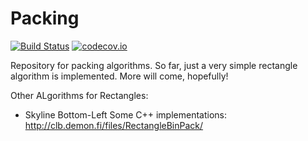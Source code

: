 # Packing

[![Build Status](https://travis-ci.org/JuliaGeometry/Packing.jl.svg)](https://travis-ci.org/JuliaGeometry/Packing.jl)
[![codecov.io](http://codecov.io/github/JuliaGeometry/Packing.jl/coverage.svg?branch=master)](http://codecov.io/github/JuliaGeometry/Packing.jl?branch=master)

Repository for packing algorithms.
So far, just a very simple rectangle algorithm is implemented.
More will come, hopefully!

Other ALgorithms for Rectangles:
  * Skyline Bottom-Left
Some C++ implementations:
http://clb.demon.fi/files/RectangleBinPack/
